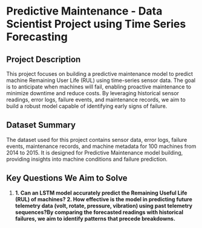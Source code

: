<h1>Predictive Maintenance - Data Scientist Project using Time Series Forecasting</h1>

<h2>Project Description</h2>
<p>This project focuses on building a predictive maintenance model to predict machine Remaining User Life (RUL) using time-series sensor data. The goal is to anticipate when machines will fail, enabling proactive maintenance to minimize downtime and reduce costs. By leveraging historical sensor readings, error logs, failure events, and maintenance records, we aim to build a robust model capable of identifying early signs of failure.</p>

<h2>Dataset Summary</h2>
<p>The dataset used for this project contains sensor data, error logs, failure events, maintenance records, and machine metadata for 100 machines from 2014 to 2015. It is designed for Predictive Maintenance model building, providing insights into machine conditions and failure prediction.</p>

<h2>Key Questions We Aim to Solve</h2>
<ol>
    <li><strong>1.	Can an LSTM model accurately predict the Remaining Useful Life (RUL) of machines?
2.	How effective is the model in predicting future telemetry data (volt, rotate, pressure, vibration) using past telemetry sequences?By comparing the forecasted readings with historical failures, we aim to identify patterns that precede breakdowns.</p>
    </li>
    